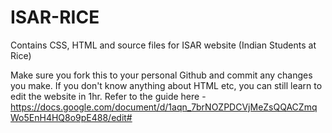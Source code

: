 # ISAR-RICE
Contains CSS, HTML and source files for ISAR website (Indian Students at Rice)

Make sure you fork this to your personal Github and commit any changes you make. 
If you don't know anything about HTML etc, you can still learn to edit the website in 1hr. 
Refer to the guide here - https://docs.google.com/document/d/1aqn_7brNOZPDCVjMeZsQQACZmqWo5EnH4HQ8o9pE488/edit#
